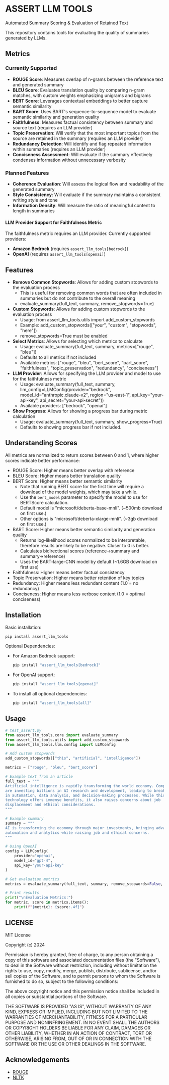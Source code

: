 # ASSERT LLM TOOLS

Automated Summary Scoring & Evaluation of Retained Text

This repository contains tools for evaluating the quality of summaries generated by LLMs.

## Metrics

### Currently Supported

- **ROUGE Score**: Measures overlap of n-grams between the reference text and generated summary
- **BLEU Score**: Evaluates translation quality by comparing n-gram matches, with custom weights emphasizing unigrams and bigrams
- **BERT Score**: Leverages contextual embeddings to better capture semantic similarity
- **BART Score**: Uses BART's sequence-to-sequence model to evaluate semantic similarity and generation quality
- **Faithfulness**: Measures factual consistency between summary and source text (requires an LLM provider)
- **Topic Preservation**: Will verify that the most important topics from the source are retained in the summary (requires an LLM provider)
- **Redundancy Detection**: Will identify and flag repeated information within summaries (requires an LLM provider)
- **Conciseness Assessment**: Will evaluate if the summary effectively condenses information without unnecessary verbosity

### Planned Features


- **Coherence Evaluation**: Will assess the logical flow and readability of the generated summary
- **Style Consistency**: Will evaluate if the summary maintains a consistent writing style and tone
- **Information Density**: Will measure the ratio of meaningful content to length in summaries


#### LLM Provider Support for Faithfulness Metric

The faithfulness metric requires an LLM provider. Currently supported providers:

- **Amazon Bedrock** (requires `assert_llm_tools[bedrock]`)
- **OpenAI** (requires `assert_llm_tools[openai]`)


## Features

- **Remove Common Stopwords**: Allows for adding custom stopwords to the evaluation process
  - This is useful for removing common words that are often included in summaries but do not contribute to the overall meaning
  - evaluate_summary(full_text, summary, remove_stopwords=True)
- **Custom Stopwords**: Allows for adding custom stopwords to the evaluation process
  - Usage: from assert_llm_tools.utils import add_custom_stopwords
  - Example: add_custom_stopwords(["your", "custom", "stopwords", "here"])
  - remove_stopwords=True must be enabled 
- **Select Metrics**: Allows for selecting which metrics to calculate
  - Usage: evaluate_summary(full_text, summary, metrics=["rouge", "bleu"])
  - Defaults to all metrics if not included
  - Available metrics: ["rouge", "bleu", "bert_score", "bart_score", "faithfulness", "topic_preservation", "redundancy", "conciseness"]
- **LLM Provider**: Allows for specifying the LLM provider and model to use for the faithfulness metric
  - Usage: evaluate_summary(full_text, summary, llm_config=LLMConfig(provider="bedrock", model_id="anthropic.claude-v2", region="us-east-1", api_key="your-api-key", api_secret="your-api-secret"))
  - Available providers: ["bedrock", "openai"]
- **Show Progress**: Allows for showing a progress bar during metric calculation
  - Usage: evaluate_summary(full_text, summary, show_progress=True)
  - Defaults to showing progress bar if not included.

## Understanding Scores

All metrics are normalized to return scores between 0 and 1, where higher scores indicate better performance:

- ROUGE Score: Higher means better overlap with reference
- BLEU Score: Higher means better translation quality
- BERT Score: Higher means better semantic similarity
  - Note that running BERT score for the first time will require a download of the model weights, which may take a while.
  - Use the `bert_model` parameter to specify the model to use for BERTScore calculation.
  - Default model is "microsoft/deberta-base-mnli". (~500mb download on first use.)
  - Other options is "microsoft/deberta-xlarge-mnli". (~3gb download on first use.)
- BART Score: Higher means better semantic similarity and generation quality
  - Returns log-likelihood scores normalized to be interpretable, therefore results are likely to be negative. Closer to 0 is better.
  - Calculates bidirectional scores (reference→summary and summary→reference)
  - Uses the BART-large-CNN model by default (~1.6GB download on first use)
- Faithfulness: Higher means better factual consistency
- Topic Preservation: Higher means better retention of key topics
- Redundancy: Higher means less redundant content (1.0 = no redundancy)
- Conciseness: Higher means less verbose content (1.0 = optimal conciseness)

## Installation

Basic installation:
```bash
pip install assert_llm_tools
```

Optional Dependencies:

- For Amazon Bedrock support:
  ```bash
  pip install "assert_llm_tools[bedrock]"
  ```

- For OpenAI support:
  ```bash
  pip install "assert_llm_tools[openai]"
  ```

- To install all optional dependencies:
  ```bash
  pip install "assert_llm_tools[all]"
  ```

## Usage

```python
# test_assert.py
from assert_llm_tools.core import evaluate_summary
from assert_llm_tools.utils import add_custom_stopwords
from assert_llm_tools.llm.config import LLMConfig

# Add custom stopwords
add_custom_stopwords(["this", "artificial", "intelligence"])

metrics = ["rouge", "bleu", "bert_score"]

# Example text from an article
full_text = """
Artificial intelligence is rapidly transforming the world economy. Companies 
are investing billions in AI research and development, leading to breakthroughs 
in automation, data analysis, and decision-making processes. While this 
technology offers immense benefits, it also raises concerns about job 
displacement and ethical considerations.
"""

# Example summary
summary = """
AI is transforming the economy through major investments, bringing advances in 
automation and analytics while raising job and ethical concerns.
"""

# Using OpenAI
config = LLMConfig(
    provider="openai",
    model_id="gpt-4",
    api_key="your-api-key"
)

# Get evaluation metrics
metrics = evaluate_summary(full_text, summary, remove_stopwords=False, metrics=metrics, llm_config=config)

# Print results
print("\nEvaluation Metrics:")
for metric, score in metrics.items():
    print(f"{metric}: {score:.4f}")


```

## LICENSE

MIT License

Copyright (c) 2024

Permission is hereby granted, free of charge, to any person obtaining a copy
of this software and associated documentation files (the "Software"), to deal
in the Software without restriction, including without limitation the rights
to use, copy, modify, merge, publish, distribute, sublicense, and/or sell
copies of the Software, and to permit persons to whom the Software is
furnished to do so, subject to the following conditions:

The above copyright notice and this permission notice shall be included in all
copies or substantial portions of the Software.

THE SOFTWARE IS PROVIDED "AS IS", WITHOUT WARRANTY OF ANY KIND, EXPRESS OR
IMPLIED, INCLUDING BUT NOT LIMITED TO THE WARRANTIES OF MERCHANTABILITY,
FITNESS FOR A PARTICULAR PURPOSE AND NONINFRINGEMENT. IN NO EVENT SHALL THE
AUTHORS OR COPYRIGHT HOLDERS BE LIABLE FOR ANY CLAIM, DAMAGES OR OTHER
LIABILITY, WHETHER IN AN ACTION OF CONTRACT, TORT OR OTHERWISE, ARISING FROM,
OUT OF OR IN CONNECTION WITH THE SOFTWARE OR THE USE OR OTHER DEALINGS IN THE
SOFTWARE.

## Acknowledgements

- [ROUGE](https://github.com/google-research/google-research/tree/master/rouge)
- [NLTK](https://www.nltk.org/)
